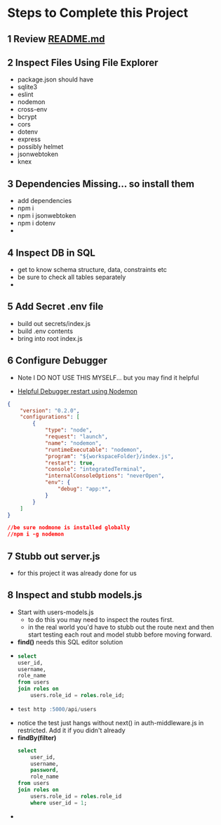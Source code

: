 # Steps to Complete this Project

## 1 Review [README.md](README.md)
  
## 2 Inspect Files Using File Explorer

- package.json should have 
- sqlite3
- eslint
- nodemon
- cross-env
- bcrypt
- cors
- dotenv
- express
- possibly helmet
- jsonwebtoken
- knex
  
## 3 Dependencies Missing... so install them

- add dependencies 
- npm i
- npm i jsonwebtoken
- npm i dotenv
- 
## 4 Inspect DB in SQL

- get to know schema structure, data, constraints etc
- be sure to check all tables separately
- 
## 5 Add Secret .env file

- build out secrets/index.js
- build .env contents
- bring into root index.js

## 6 Configure Debugger 
- Note I DO NOT USE THIS MYSELF... but you may find it helpful

-  [Helpful Debugger restart using Nodemon](#helpful-debugger-restart-using-nodemon)

``` json
{
    "version": "0.2.0",
    "configurations": [
        {
            "type": "node", 
            "request": "launch",
            "name": "nodemon",
            "runtimeExecutable": "nodemon",
            "program": "${workspaceFolder}/index.js",
            "restart": true,
            "console": "integratedTerminal",
            "internalConsoleOptions": "neverOpen",
            "env": {
                "debug": "app:*",
            }
        }
    ]
}

//be sure nodmone is installed globally 
//npm i -g nodemon
```

## 7 Stubb out server.js
- for this project it was already done for us

## 8 Inspect and stubb models.js
- Start with users-models.js
  - to do this you may need to inspect the routes first.
  - in the real world you'd have to stubb out the route next and then start testing each rout and model stubb before moving forward. 
- __find()__ needs this SQL editor solution
- 
    ```sql
    select
    user_id,
    username,
    role_name
    from users
    join roles on 
        users.role_id = roles.role_id;
    ```
- 
    ``` sql
    test http :5000/api/users
    ```
- notice the test just hangs without next() in auth-middleware.js in restricted. Add it if you didn't already
- __findBy(filter)__
    ```sql
    select
        user_id,
        username,
        password,
        role_name
    from users
    join roles on 
        users.role_id = roles.role_id
        where user_id = 1;
    ```
-